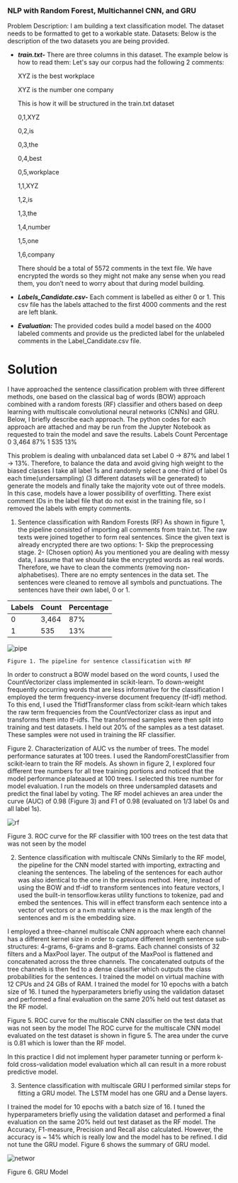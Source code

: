 ### NLP with Random Forest, Multichannel CNN, and GRU
Problem Description: I am building a text classification model. The dataset needs to be formatted to get to a workable state. 
Datasets: Below is the description of the two datasets you are being provided.

* _**train.txt-**_ There are three columns in this dataset. The example below is how to read them:
Let's say our corpus had the following 2 comments:

  XYZ is the best workplace
  
  XYZ is the number one company
  
  This is how it will be structured in the train.txt dataset


  0,1,XYZ

  0,2,is

  0,3,the
  
  0,4,best
  
  0,5,workplace
  
  1,1,XYZ
  
  1,2,is
  
  1,3,the
  
  1,4,number
  
  1,5,one
  
  1,6,company
  
  There should be a total of 5572 comments in the text file. We have encrypted the words so they might not make any sense when you read them, you don’t need to worry about that during model building. 

* _**Labels_Candidate.csv-**_ Each comment is labelled as either 0 or 1. This csv file has the labels attached to the first 4000 comments and the rest are left blank. 

* _**Evaluation:**_ The provided codes build a model based on the 4000 labeled comments and provide us the predicted label for the unlabeled comments in the Label_Candidate.csv file.

# Solution

I have approached the sentence classification problem with three different methods, one based on the classical bag of words (BOW) approach combined with a random forests (RF) classifier and others based on deep learning with multiscale convolutional neural networks (CNNs) and GRU. Below, I briefly describe each approach. The python codes for each approach are attached and may be run from the Jupyter Notebook as requested to train the model and save the results.
Labels	Count	Percentage
0	3,464	87%
1	535	13%

This problem is dealing with unbalanced data set Label 0 -> 87% and label 1 -> 13%. Therefore, to balance the data and avoid giving high weight to the biased classes I take all label 1s and randomly select a one-third of label 0s each time(undersampling) (3 different datasets will be generated) to generate the models and finally take the majority vote out of three models. In this case, models have a lower possibility of overfitting. There exist comment IDs in the label file that do not exist in the training file, so I removed the labels with empty comments.  
1.  Sentence classification with Random Forests (RF)
As shown in figure 1, the pipeline consisted of importing all comments from train.txt. The raw texts were joined together to form real sentences. Since the given text is already encrypted there are two options: 
1-	Skip the preprocessing stage.
2-	(Chosen option) As you mentioned you are dealing with messy data, I assume that we should take the encrypted words as real words. Therefore, we have to clean the comments (removing non-alphabetises). There are no empty sentences in the data set.
The sentences were cleaned to remove all symbols and punctuations. The sentences have their own label, 0 or 1.

Labels | Count | Percentage
-------|-------|------------
   0   | 3,464 |    87%    
   1   | 535   |    13%

![pipe](https://user-images.githubusercontent.com/14133335/68421874-18f51780-016d-11ea-80b0-789e5328ee40.png)

    Figure 1. The pipeline for sentence classification with RF
In order to construct a BOW model based on the word counts, I used the CountVectorizer class implemented in scikit-learn. To down-weight frequently occurring words that are less informative for the classification I employed the term frequency-inverse document frequency (tf-idf) method. To this end, I used the TfidfTransformer class from scikit-learn which takes the raw term frequencies from the CountVectorizer class as input and transforms them into tf-idfs. The transformed samples were then split into training and test datasets. I held out 20% of the samples as a test dataset. These samples were not used in training the RF classifier.

 
Figure 2. Characterization of AUC vs the number of trees. The model performance saturates at 100 trees.
I used the RandomForestClassifier from scikit-learn to train the RF models. As shown in figure 2, I explored four different tree numbers for all tree training portions and noticed that the model performance plateaued at 100 trees. I selected this tree number for model evaluation. I run the models on three undersampled datasets and predict the final label by voting. The RF model achieves an area under the curve (AUC) of 0.98 (Figure 3) and F1 of 0.98 (evaluated on 1/3 label 0s and all label 1s).
 
 
 ![rf](https://user-images.githubusercontent.com/14133335/68422405-2b238580-016e-11ea-999a-4a28e6e59933.png)

Figure 3. ROC curve for the RF classifier with 100 trees on the test data that was not seen by the model


2.  Sentence classification with multiscale CNNs 
Similarly to the RF model, the pipeline for the CNN model started with importing, extracting and cleaning the sentences. The labeling of the sentences for each author was also identical to the one in the previous method. Here, instead of using the BOW and tf-idf to transform sentences into feature vectors, I used the built-in tensorflow.keras utility functions to tokenize, pad and embed the sentences. This will in effect transform each sentence into a vector of vectors or a n×m matrix where n is the max length of the sentences and m is the embedding size. 


I employed a three-channel multiscale CNN approach where each channel has a different kernel size in order to capture different length sentence sub-structures: 4-grams, 6-grams and 8-grams. Each channel consists of 32 filters and a MaxPool layer. The output of the MaxPool is flattened and concatenated across the three channels. The concatenated outputs of the tree channels is then fed to a dense classifier which outputs the class probabilities for the sentences. 
I trained the model on virtual machine with 12 CPUs and 24 GBs of RAM. I trained the model for 10 epochs with a batch size of 16. I tuned the hyperparameters briefly using the validation dataset and performed a final evaluation on the same 20% held out test dataset as the RF model.


 
Figure 5. ROC curve for the multiscale CNN classifier on the test data that was not seen by the model
The ROC curve for the multiscale CNN model evaluated on the test dataset is shown in figure 5. The area under the curve is 0.81 which is lower than the RF model. 

In this practice I did not implement hyper parameter tunning or perform k-fold cross-validation model evaluation which all can result in a more robust predictive model.




3.  Sentence classification with multiscale GRU
I performed similar steps for fitting a GRU model. The LSTM model has one GRU and a Dense layers.


I trained the model for 10 epochs with a batch size of 16. I tuned the hyperparameters briefly using the validation dataset and performed a final evaluation on the same 20% held out test dataset as the RF model. The Accuracy, F1-measure, Precision and Recall also calculated. However, the accuracy is ~ 14% which is really low and the model has to be refined. I did not tune the GRU model. Figure 6 shows the summary of GRU model.

![networ](https://user-images.githubusercontent.com/14133335/68433077-b78c7300-0183-11ea-80d7-94ea5f27b410.JPG)



Figure 6. GRU Model
